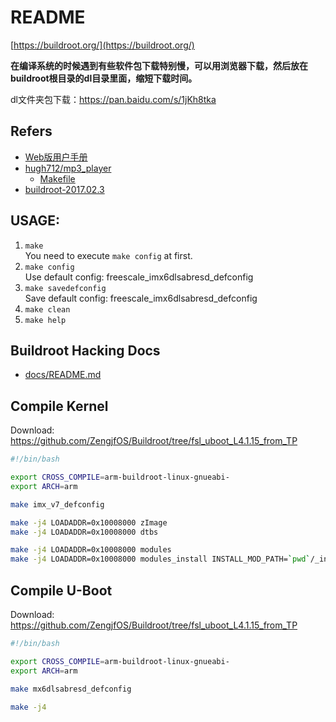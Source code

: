 # README

[https://buildroot.org/](https://buildroot.org/)

**在编译系统的时候遇到有些软件包下载特别慢，可以用浏览器下载，然后放在buildroot根目录的dl目录里面，缩短下载时间。**

dl文件夹包下载：https://pan.baidu.com/s/1jKh8tka

## Refers

* [Web版用户手册](https://buildroot.org/downloads/manual/manual.html)
* [hugh712/mp3_player](https://github.com/hugh712/mp3_player)
  * [Makefile](https://github.com/hugh712/mp3_player/blob/master/Makefile)
* [buildroot-2017.02.3](docs/refers/buildroot-2017.02.3/README.md)

## USAGE:

1. `make`  
  You need to execute `make config` at first.
2. `make config`  
  Use default config: freescale_imx6dlsabresd_defconfig
3. `make savedefconfig`  
  Save default config: freescale_imx6dlsabresd_defconfig
4. `make clean`
5. `make help`

## Buildroot Hacking Docs

* [docs/README.md](docs/README.md)

## Compile Kernel

Download: https://github.com/ZengjfOS/Buildroot/tree/fsl_uboot_L4.1.15_from_TP

```bash
#!/bin/bash

export CROSS_COMPILE=arm-buildroot-linux-gnueabi-
export ARCH=arm

make imx_v7_defconfig

make -j4 LOADADDR=0x10008000 zImage
make -j4 LOADADDR=0x10008000 dtbs

make -j4 LOADADDR=0x10008000 modules
make -j4 LOADADDR=0x10008000 modules_install INSTALL_MOD_PATH=`pwd`/_install_lib
```

## Compile U-Boot

Download: https://github.com/ZengjfOS/Buildroot/tree/fsl_uboot_L4.1.15_from_TP

```bash
#!/bin/bash

export CROSS_COMPILE=arm-buildroot-linux-gnueabi-
export ARCH=arm

make mx6dlsabresd_defconfig

make -j4
```
